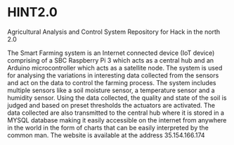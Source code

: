 # HINT2.0
Agricultural Analysis and Control System
Repository for Hack in the north 2.0

The Smart Farming system is an Internet connected device (IoT device) comprising of a SBC Raspberry Pi 3 which acts as a central hub and an Arduino microcontroller which acts as a satellite node. The system is used for analysing the variations in interesting data collected from the sensors and act on the data to control the farming process. The system includes multiple sensors like a soil moisture sensor, a temperature sensor and a humidity sensor. Using the data collected, the quality and state of the soil is judged and based on preset thresholds the actuators are activated. The data collected are also transmitted to the central hub where it is stored in a MYSQL database making it easily accessible on the internet from anywhere in the world in the form of charts that can be easily interpreted by the common man. The website is available at the address 35.154.166.174
